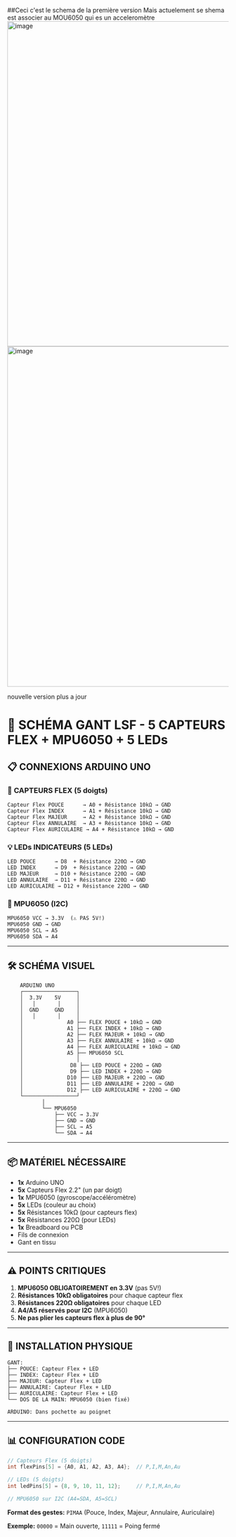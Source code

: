 ##Ceci c'est le schema de la première version Mais actuelement se shema est associer au MOU6050 qui es un acceleromètre
<img width="1153" height="740" alt="image" src="https://github.com/user-attachments/assets/275af607-9bbd-4f10-958d-a753a1f40d48" />
<img width="1438" height="775" alt="image" src="https://github.com/user-attachments/assets/6d278736-bac8-4118-8f23-bcb34149cdcd" />

nouvelle version plus a jour



# 🤟 SCHÉMA GANT LSF - 5 CAPTEURS FLEX + MPU6050 + 5 LEDs

## 📋 CONNEXIONS ARDUINO UNO

### 🔌 **CAPTEURS FLEX (5 doigts)**
```
Capteur Flex POUCE      → A0 + Résistance 10kΩ → GND
Capteur Flex INDEX      → A1 + Résistance 10kΩ → GND  
Capteur Flex MAJEUR     → A2 + Résistance 10kΩ → GND
Capteur Flex ANNULAIRE  → A3 + Résistance 10kΩ → GND
Capteur Flex AURICULAIRE → A4 + Résistance 10kΩ → GND
```

### 💡 **LEDs INDICATEURS (5 LEDs)**
```
LED POUCE      → D8  + Résistance 220Ω → GND
LED INDEX      → D9  + Résistance 220Ω → GND
LED MAJEUR     → D10 + Résistance 220Ω → GND
LED ANNULAIRE  → D11 + Résistance 220Ω → GND
LED AURICULAIRE → D12 + Résistance 220Ω → GND
```

### 📐 **MPU6050 (I2C)**
```
MPU6050 VCC → 3.3V  (⚠️ PAS 5V!)
MPU6050 GND → GND
MPU6050 SCL → A5
MPU6050 SDA → A4
```

---

## 🛠️ **SCHÉMA VISUEL**

```
    ARDUINO UNO
    ┌─────────────────┐
    │  3.3V    5V     │
    │   │       │     │
    │  GND     GND    │ 
    │   │       │     │
    │              A0 ├── FLEX POUCE + 10kΩ → GND
    │              A1 ├── FLEX INDEX + 10kΩ → GND  
    │              A2 ├── FLEX MAJEUR + 10kΩ → GND
    │              A3 ├── FLEX ANNULAIRE + 10kΩ → GND
    │              A4 ├── FLEX AURICULAIRE + 10kΩ → GND
    │              A5 ├── MPU6050 SCL
    │                 │
    │               D8 ├── LED POUCE + 220Ω → GND
    │               D9 ├── LED INDEX + 220Ω → GND
    │              D10 ├── LED MAJEUR + 220Ω → GND
    │              D11 ├── LED ANNULAIRE + 220Ω → GND
    │              D12 ├── LED AURICULAIRE + 220Ω → GND
    └─────────────────┘
           │
           └── MPU6050
               ├── VCC → 3.3V
               ├── GND → GND  
               ├── SCL → A5
               └── SDA → A4
```

---

## 📦 **MATÉRIEL NÉCESSAIRE**

- **1x** Arduino UNO
- **5x** Capteurs Flex 2.2" (un par doigt)
- **1x** MPU6050 (gyroscope/accéléromètre)
- **5x** LEDs (couleur au choix)
- **5x** Résistances 10kΩ (pour capteurs flex)
- **5x** Résistances 220Ω (pour LEDs)
- **1x** Breadboard ou PCB
- Fils de connexion
- Gant en tissu

---

## ⚠️ **POINTS CRITIQUES**

1. **MPU6050 OBLIGATOIREMENT en 3.3V** (pas 5V!)
2. **Résistances 10kΩ obligatoires** pour chaque capteur flex
3. **Résistances 220Ω obligatoires** pour chaque LED
4. **A4/A5 réservés pour I2C** (MPU6050)
5. **Ne pas plier les capteurs flex à plus de 90°**

---

## 🔧 **INSTALLATION PHYSIQUE**

```
GANT:
├── POUCE: Capteur Flex + LED
├── INDEX: Capteur Flex + LED  
├── MAJEUR: Capteur Flex + LED
├── ANNULAIRE: Capteur Flex + LED
├── AURICULAIRE: Capteur Flex + LED
└── DOS DE LA MAIN: MPU6050 (bien fixé)

ARDUINO: Dans pochette au poignet
```

---

## 📊 **CONFIGURATION CODE**

```cpp
// Capteurs Flex (5 doigts)
int flexPins[5] = {A0, A1, A2, A3, A4};  // P,I,M,An,Au

// LEDs (5 doigts) 
int ledPins[5] = {8, 9, 10, 11, 12};     // P,I,M,An,Au

// MPU6050 sur I2C (A4=SDA, A5=SCL)
```

**Format des gestes:** `PIMAA` (Pouce, Index, Majeur, Annulaire, Auriculaire)

**Exemple:** `00000` = Main ouverte, `11111` = Poing fermé
